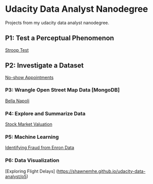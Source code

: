 # Udacity Data Analyst Nanodegree
Projects from my udacity data analyst nanodegree.

## P1: Test a Perceptual Phenomenon
[Stroop Test](https://shawnemhe.github.io/udacity-data-analyst/p1/Test_a_Perceptual_Phenomenon.html)

## P2: Investigate a Dataset
[No-show Appointments](https://shawnemhe.github.io/udacity-data-analyst//p2/Investigate_a_Dataset.html)

### P3: Wrangle Open Street Map Data [MongoDB]
[Bella Napoli](https://shawnemhe.github.io/udacity-data-analyst/p3/bella_napoli.html)

### P4: Explore and Summarize Data
[Stock Market Valuation](https://shawnemhe.github.io/udacity-data-analyst/p4/StockMarketValuation.html)

### P5: Machine Learning
[Identifying Fraud from Enron Data](
https://shawnemhe.github.io/udacity-data-analyst/p5/Identifying_Fraud_from_Enron_Data.html)

### P6: Data Visualization
[Exploring Flight Delays] (https://shawnemhe.github.io/udacity-data-analyst/p5)
